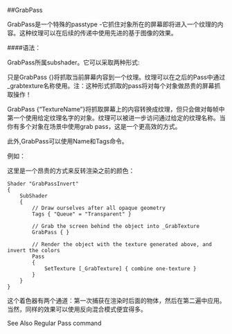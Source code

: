 ##GrabPass

GrabPass是一个特殊的passtype -它抓住对象所在的屏幕即将进入一个纹理的内容。这种纹理可以在后续的传递中使用先进的基于图像的效果。

####语法：

GrabPass所属subshader。它可以采取两种形式:

只是GrabPass {}将抓取当前屏幕内容到一个纹理。纹理可以在之后的Pass中通过_grabtexture名称使用。注：这种形式抓取的pass将对每个对象做昂贵的屏幕抓取操作！

GrabPass {“TextureName”}将抓取屏幕上的内容转换成纹理，但只会做对每帧中第一个使用给定纹理名字的对象。纹理可以被进一步访问通过给定的纹理名称。当你有多个对象在场景中使用grab pass，这是一个更高效的方式。
		
此外,GrabPass可以使用Name和Tags命令。

例如：

这里是一个昂贵的方式来反转渲染之前的颜色：

```
Shader "GrabPassInvert"
{
    SubShader
    {
        // Draw ourselves after all opaque geometry
        Tags { "Queue" = "Transparent" }

        // Grab the screen behind the object into _GrabTexture
        GrabPass { }

        // Render the object with the texture generated above, and invert the colors
        Pass
        {
            SetTexture [_GrabTexture] { combine one-texture }
        }
    }
}
```

这个着色器有两个通道：第一次捕获在渲染时后面的物体，然后在第二遍中应用。当然，同样的效果可以使用反向混合模式便宜得多。

See Also
Regular Pass command



